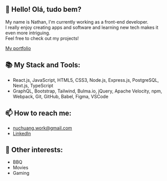 ## :wave:  Hello! Olá, tudo bem?
My name is Nathan, I'm currently working as a front-end developer.  
I really enjoy creating apps and software and learning new tech makes it even more intriguing.  
Feel free to check out my projects!

[My portfolio](https://nathanhuang.dev)

## :books: My Stack and Tools:
- React.js, JavaScript, HTML5, CSS3, Node.js, Express.js, PostgreSQL, Next.js, TypeScript
- GraphQL, Bootstrap, Tailwind, Bulma.io, jQuery, Apache Velocity, npm, Webpack, Git, GitHub, Babel, Figma, VSCode

## :mailbox: How to reach me:
- nuchuang.work@gmail.com
- [LinkedIn](https://www.linkedin.com/in/nathanuch)

## :moyai: Other interests:
- BBQ
- Movies
- Gaming
